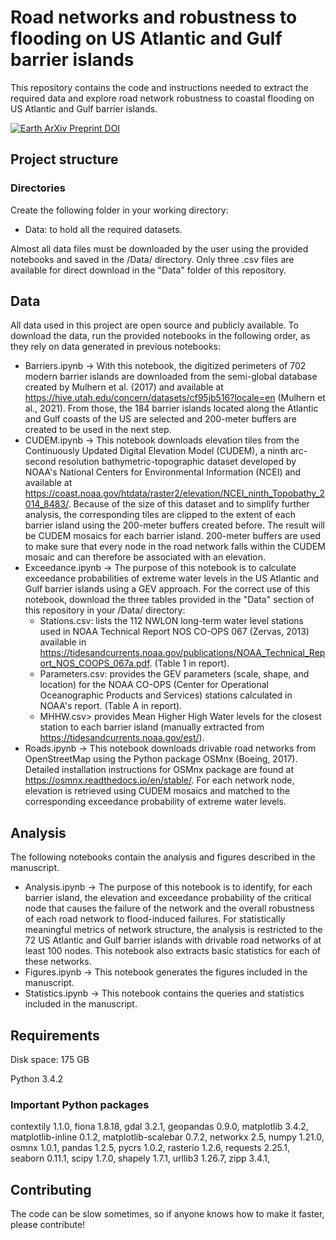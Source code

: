 # Road networks and robustness to flooding on US Atlantic and Gulf barrier islands

This repository contains the code and instructions needed to extract the required data and explore road network robustness to coastal flooding on US Atlantic and Gulf barrier islands.

[![Earth ArXiv Preprint
DOI](https://img.shields.io/badge/%F0%9F%8C%8D%F0%9F%8C%8F%F0%9F%8C%8E%20EarthArXiv-doi.org%2F10.31223%2FX55D1G-%23FF7F2A)](https://doi.org/10.31223/X55D1G)


## Project structure

### Directories
Create the following folder in your working directory:
* Data: to hold all the required datasets.

Almost all data files must be downloaded by the user using the provided notebooks and saved in the /Data/ directory. Only three .csv files are available for direct download in the "Data" folder of this repository.

## Data
All data used in this project are open source and publicly available. To download the data, run the provided notebooks in the following order, as they rely on data generated in previous notebooks:
* Barriers.ipynb &rightarrow; With this notebook, the digitized perimeters of 702 modern barrier islands are downloaded from the semi-global database created by Mulhern et al. (2017) and available at https://hive.utah.edu/concern/datasets/cf95jb516?locale=en (Mulhern et al., 2021). From those, the 184 barrier islands located along the Atlantic and Gulf coasts of the US are selected and 200-meter buffers are created to be used in the next step.
* CUDEM.ipynb &rightarrow; This notebook downloads elevation tiles from the Continuously Updated Digital Elevation Model (CUDEM), a ninth arc-second resolution bathymetric-topographic dataset developed by NOAA's National Centers for Environmental Information (NCEI) and available at https://coast.noaa.gov/htdata/raster2/elevation/NCEI_ninth_Topobathy_2014_8483/. Because of the size of this dataset and to simplify further analysis, the corresponding tiles are clipped to the extent of each barrier island using the 200-meter buffers created before. The result will be CUDEM mosaics for each barrier island. 200-meter buffers are used to make sure that every node in the road network falls within the CUDEM mosaic and can therefore be associated with an elevation. 
* Exceedance.ipynb &rightarrow; The purpose of this notebook is to calculate exceedance probabilities of extreme water levels in the US Atlantic and Gulf barrier islands using a GEV approach. For the correct use of this notebook, download the three tables provided in the "Data" section of this repository in your /Data/ directory: 
  * Stations.csv: lists the 112 NWLON long-term water level stations used in NOAA Technical Report NOS CO-OPS 067 (Zervas, 2013) available in https://tidesandcurrents.noaa.gov/publications/NOAA_Technical_Report_NOS_COOPS_067a.pdf. (Table 1 in report).
  * Parameters.csv: provides the GEV parameters (scale, shape, and location) for the NOAA CO-OPS (Center for Operational Oceanographic Products and Services) stations calculated in NOAA's report. (Table A in report).
  * MHHW.csv> provides Mean Higher High Water levels for the closest station to each barrier island (manually extracted from https://tidesandcurrents.noaa.gov/est/).
 * Roads.ipynb &rightarrow; This notebook downloads drivable road networks from OpenStreetMap using the Python package OSMnx (Boeing, 2017). Detailed installation instructions for OSMnx package are found at https://osmnx.readthedocs.io/en/stable/. For each network node, elevation is retrieved using CUDEM mosaics and matched to the corresponding exceedance probability of extreme water levels. 

## Analysis
The following notebooks contain the analysis and figures described in the manuscript.
* Analysis.ipynb &rightarrow; The purpose of this notebook is to identify, for each barrier island, the elevation and exceedance probability of the critical node that causes the failure of the network and the overall robustness of each road network to flood-induced failures. For statistically meaningful metrics of network structure, the analysis is restricted to the 72 US Atlantic and Gulf barrier islands with drivable road networks of at least 100 nodes. This notebook also extracts basic statistics for each of these networks.
* Figures.ipynb &rightarrow; This notebook generates the figures included in the manuscript.
* Statistics.ipynb &rightarrow; This notebook contains the queries and statistics included in the manuscript.

## Requirements
Disk space: 175 GB 

Python 3.4.2

### Important Python packages
contextily 1.1.0,
fiona 1.8.18,
gdal 3.2.1,
geopandas 0.9.0,
matplotlib 3.4.2,
matplotlib-inline 0.1.2,
matplotlib-scalebar 0.7.2,
networkx 2.5,
numpy 1.21.0,
osmnx 1.0.1,
pandas 1.2.5,
pycrs 1.0.2,
rasterio 1.2.6,
requests 2.25.1,
seaborn 0.11.1,
scipy 1.7.0,
shapely 1.7.1,
urllib3 1.26.7,
zipp 3.4.1,


## Contributing
The code can be slow sometimes, so if anyone knows how to make it faster, please contribute!
